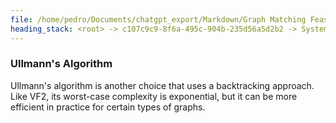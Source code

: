 ```yaml
---
file: /home/pedro/Documents/chatgpt_export/Markdown/Graph Matching Feasibility Explanation.md
heading_stack: <root> -> c107c9c9-8f6a-495c-904b-235d56a5d2b2 -> System -> 201c3e31-2aa4-4889-bf9a-7b2f47a7b304 -> System -> aaa251a3-5cb0-4526-a1ed-39cc659d7cc2 -> User -> 77b07057-503b-4e8f-bac8-e1a6de24738f -> Assistant -> Syntactic Feasibility -> Semantic Feasibility -> aaa2c26f-c4b8-4e51-8df5-fd93d6377e9e -> User -> 5103b6c1-bfb8-4864-8c23-7d1455a6a36d -> Assistant -> d1235c26-f990-48c6-b489-d93d840c3431 -> Assistant -> 4f565871-050f-49dd-955b-dc794660f886 -> Tool -> 217fd290-3683-4577-a0a6-24d240457cfa -> Assistant -> 0232b550-a655-4b35-8e31-c171ada0f0bf -> Assistant -> d05aeb1d-fff5-4a2d-b95c-62aaddffda84 -> Tool -> 0b721f7f-a563-4fc4-bf0d-f93aacf247ad -> Assistant -> aaa26d09-2862-438e-99fc-b8ef51118c85 -> User -> 441f8e72-1a9c-4a00-bfaa-d30af1944b7d -> Assistant -> 50a33b96-9d9e-4443-a492-ea52fddbc682 -> Tool -> 084ffc2f-44fa-41e3-8782-3d9f8082cce3 -> Assistant -> 1c3be440-f440-4784-bc72-3ef0a05652f4 -> Assistant -> 0200c5cc-1090-471b-b728-1612c277c842 -> Tool -> 442684e0-47ab-42e8-89ec-54cc27548406 -> Assistant -> aaa24f21-414c-47f2-9b1d-d21197b1485d -> User -> 22f5e08c-b176-4271-b266-d5c29f0b6404 -> Assistant -> d28737e7-592d-4e2c-b9c1-fea61857bd0a -> Tool -> 0e518b1b-6e4c-48c1-8f85-ba182c28d96c -> Assistant -> aaa2b5ca-405c-4bf1-94d6-68b5a6686a42 -> User -> 328f6c26-c8fd-481d-bebb-80538ccdbd0f -> Assistant -> 6bb04d2a-a6ba-433d-b080-cbc3334d0b4c -> Assistant -> b074937f-4d77-445c-83e5-7d98c9caddd5 -> Tool -> 884cc36d-f158-459c-8676-a2d56276e92d -> Assistant -> aaa24df0-0802-40ac-9fb2-b0e82d576967 -> User -> 9886a933-0ecc-4e03-be0d-f250c3280075 -> Assistant -> 3a97fb13-c6f8-4eef-8b27-da9dbdbbcbd7 -> Assistant -> aaa23084-16c7-45fb-a567-f27410b7d94b -> User -> 4731bd81-d5a9-4a31-be2d-18cb6e180b90 -> Assistant -> 58217142-ea82-4f5e-8fb2-d8ef954c24f0 -> Assistant -> 2df6caf9-6552-405d-805f-b9afbcaac5fe -> Tool -> d9623937-4983-40c6-922a-b566402a53bb -> Assistant -> 8de705db-295f-44eb-bccd-1060c91efcf7 -> Assistant -> d76667aa-a5ba-48b2-b0c6-5aca6558d366 -> Tool -> 262ccf1b-5370-40f7-994c-e2f3badfadff -> Assistant -> ec0c47f4-7cca-4092-bf31-f724414167c2 -> Assistant -> aaa22f40-d472-4edf-81aa-830bf25dfdf9 -> User -> f333da1c-a914-4935-85ae-54ee1582ecc5 -> Assistant -> ce640441-8da3-4727-9c57-4edb375dddce -> Assistant -> aa906653-873b-4daa-8b1b-7e57d20a0596 -> Tool -> 29c581ca-2300-46ab-b135-0656c78d3c80 -> Assistant -> 2fe5862d-a62f-443b-8df9-3e6ea6ec8daf -> Assistant -> 54d00ea7-5659-4f23-af5b-0dbe9fa967ef -> Tool -> 5122e644-6464-4f53-9ec4-64399a839a6e -> Assistant -> 3f3d0292-1f8d-41b5-a5b9-2929a6d3bd20 -> Assistant -> 133b1c9e-e34b-4305-9672-79daf4112e37 -> Tool -> 168cfb0b-28f8-424a-a8c7-92151f48c0f4 -> Assistant -> aaa2afc6-3cab-4291-aee6-23092e62c401 -> User -> 787edc5b-8d77-4ce7-9024-d673fc84db35 -> Assistant -> 894782ec-8941-4e44-a53d-12df31eb854e -> Tool -> 182f8ff4-d307-402c-a2c0-64775b9fa727 -> Assistant -> 3979e0b5-7d45-4d9f-9c27-e87eff775401 -> Assistant -> 75c52ae5-8201-4870-897a-04c8b455dcd5 -> Tool -> d7ae41e5-0aa5-4669-9230-e0b04dac1f50 -> Assistant -> 58e0f3c3-10d9-42cd-a88d-ad3ed63bf066 -> Assistant -> aa06a397-0dc6-4b75-a056-5d9ff5370dd4 -> Assistant -> aac288b7-e40d-4279-9689-30b90ff59090 -> Tool -> c88fd439-3d33-43e0-a61e-e1ebc9f4966e -> Assistant -> 5d1a1aaa-ec43-4e49-8656-68c0ee8fe017 -> Assistant -> 8d1101ce-08f1-44ef-96af-777b8ac4005c -> Tool -> f4f3aeda-7e16-4026-96c3-e067308ac42f -> Assistant -> b37b6f72-af47-47b0-8b89-8dd311bb5902 -> Assistant -> c1b5f77a-031c-4259-894e-283e9e3ed1bc -> Tool -> 688e4f1c-b524-43d7-a57f-d23e085ef183 -> Assistant -> e15a5981-2b70-43e4-b3bc-32560c3fd53c -> Assistant -> 21b9ab6c-3794-481e-8f65-6c9f6b6fac5d -> Tool -> 702aa37e-5726-4eb9-8615-1eff2973253a -> Assistant -> 1095f158-aced-453d-8f42-324abb41e175 -> Assistant -> a165b566-f6fa-44c8-9645-4b7512300834 -> Tool -> 27ae308e-49f3-4469-abf8-9b718c48401e -> Assistant -> f231f990-ec3d-48cd-95c6-1c6f835e68b1 -> Assistant -> f038ac3d-b405-4c23-b197-383c696d29a1 -> Tool -> e6606446-0a4c-4459-8ea0-b9a3d58c8bd4 -> Assistant -> eeb11294-8dfc-438a-913d-1f6c2cfc863b -> Assistant -> 1c00b6a3-ce6a-4cea-8fcf-4ec7b883e4a7 -> Tool -> c6fba05b-113d-4211-b234-4b968ff3ee49 -> Assistant -> 82f2da97-47d9-4d55-9663-67d58b194f9f -> Assistant -> dafe2c15-0860-4bbb-8411-74293726abe8 -> Tool -> 380153ab-d369-43a3-a13b-2bfbbd9c60fd -> Assistant -> a4fa050c-53aa-4482-9cd1-97b9ed866ebf -> Assistant -> aaa23ff4-6e60-42db-adf4-7277231c588b -> User -> 967411db-16b9-44b9-8c71-4d7b46bc2b9f -> Assistant -> 34fbefc1-ca48-422d-b785-f672c9e9769a -> Tool -> 726fa1ef-6b53-44a1-a01d-1f4c1683a6ae -> Assistant -> 99c7efee-5acc-47e9-aa80-f272b273b5f1 -> Assistant -> c9c30ff7-9547-448c-af0f-6bf572b99a64 -> Tool -> ae180344-abc3-42f3-8106-bb5cfb11d01f -> Assistant -> 0784b03f-19c4-4074-b982-91ef52dae877 -> Assistant -> 62459cc1-1897-4bea-900b-0daf63697c06 -> Tool -> 6c5b069e-b8a5-4e43-be15-51b57c7d4fe1 -> Assistant -> fbcb6897-c661-4a27-9dc2-860df084e451 -> Assistant -> 23d960e2-498f-41e7-8c83-9777a6d35e6a -> Tool -> e62a3e2e-50ad-4ebb-85a2-6016dcda5e9f -> Assistant -> 25c841fa-6563-431e-aeae-91febe269f2c -> Assistant -> 7a7f15cd-ebcc-4be9-9b5b-0b2c89f99c01 -> Tool -> cc158c9c-e240-45d0-b3d9-a462c9b08456 -> Assistant -> aaa22904-04dd-4618-976b-ad06c7f5577e -> User -> 8a014631-ad38-4092-88d2-bc1fdb9609ee -> Assistant -> aaa299f8-d5f0-4835-bb5f-a23a38bcd2ba -> User -> 130adb54-41f7-47c5-9e32-c0af58029875 -> Assistant -> VF2 Algorithm -> Ullmann's Algorithm
---
```

### Ullmann's Algorithm
Ullmann's algorithm is another choice that uses a backtracking approach. Like VF2, its worst-case complexity is exponential, but it can be more efficient in practice for certain types of graphs.

